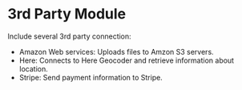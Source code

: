 3rd Party Module
===================
Include several 3rd party connection:
* Amazon Web services: Uploads files to Amzon S3 servers.
* Here: Connects to Here Geocoder and retrieve information about location.
* Stripe: Send payment information to Stripe.